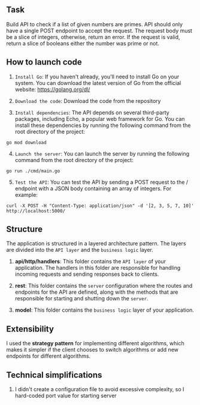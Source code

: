 ## Task
Build API to check if a list of given numbers are primes. API should only have a single POST endpoint to accept the request. The request body must be a slice of integers, otherwise, return an error. If the request is valid, return a slice of booleans either the number was prime or not.


## How to launch code
1. `Install Go`: If you haven't already, you'll need to install Go on your system. You can download the latest version of Go from the official website: https://golang.org/dl/

2. `Download the code`: Download the code from the repository

3. `Install dependencies`: The API depends on several third-party packages, including Echo, a popular web framework for Go. You can install these dependencies by running the following command from the root directory of the project:

```
go mod download
```

4. `Launch the server`: You can launch the server by running the following command from the root directory of the project:

```
go run ./cmd/main.go
```

5. `Test the API`: You can test the API by sending a POST request to the / endpoint with a JSON body containing an array of integers. For example:

```
curl -X POST -H "Content-Type: application/json" -d '[2, 3, 5, 7, 10]' http://localhost:5000/
```

## Structure

The application is structured in a layered architecture pattern. The layers are divided into the `API layer` and the `business logic` layer.

1. **api/http/handlers**: This folder contains the `API layer` of your application. The handlers in this folder are responsible for handling incoming requests and sending responses back to clients.

2. **rest**: This folder contains the `server` configuration where the routes and endpoints for the API are defined, along with the methods that are responsible for starting and shutting down the `server`.

3. **model**: This folder contains the `business logic` layer of your application.

## Extensibility

I used the **strategy pattern** for implementing different algorithms, which makes it simpler if the client chooses to switch algorithms or add new endpoints for different algorithms.

## Technical simplifications

1. I didn't create a configuration file to avoid excessive complexity, so I hard-coded port value for starting server